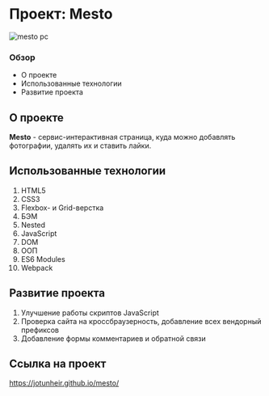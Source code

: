 # Проект: Mesto

![mesto pc](https://user-images.githubusercontent.com/124284407/233685434-9c1e3be1-2397-42b5-b0ed-e4f49773dc5e.png)

### Обзор
* О проекте
* Использованные технологии
* Развитие проекта

## **О проекте**

**Mesto** - сервис-интерактивная страница, куда можно добавлять фотографии, удалять их и ставить лайки.

## **Использованные технологии**

1. HTML5
2. CSS3
3. Flexbox- и Grid-верстка
4. БЭМ
5. Nested
6. JavaScript
7. DOM
8. ООП
9. ES6 Modules
7. Webpack

## **Развитие проекта**

1. Улучшение работы скриптов JavaScript
2. Проверка сайта на кроссбраузерность, добавление всех вендорный префиксов
3. Добавление формы комментариев и обратной связи

## **Ссылка на проект**
https://jotunheir.github.io/mesto/
